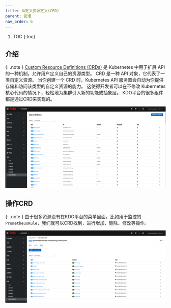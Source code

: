 ```yaml
---
title: 自定义资源定义(CRD)
parent: 管理
nav_order: 6
---
```


1. TOC
{:toc}

## 介绍

{: .note }
[Custom Resource Definitions (CRDs)](https://kubernetes.io/zh-cn/docs/concepts/extend-kubernetes/api-extension/custom-resources/) 是 Kubernetes 中用于扩展 API 的一种机制，允许用户定义自己的资源类型。
CRD 是一种 API 对象，它代表了一类自定义资源。 当你创建一个 CRD 时，Kubernetes API 服务器会自动为你提供存储和访问该类型的自定义资源的能力。
这使得开发者可以在不修改 Kubernetes 核心代码的情况下，轻松地为集群引入新的功能或抽象层。
KDO平台的很多组件都是通过CRD来实现的。

![crds.png](imgs/crds.png)

## 操作CRD

{: .note }
由于很多资源没有在KDO平台的菜单里面，比如用于监控的`PrometheusRule`，我们就可以CRD找到，进行增加、删除、修改等操作。

![crd.png](imgs/crd.png)

